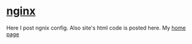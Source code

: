 # [nginx](https://nginx.org/)

Here I post ngnix config. Also site's html code is posted here. My [home page](www.nalijm.org)

